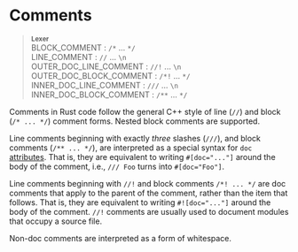 # Comments

> **<sup>Lexer</sup>**  
> BLOCK_COMMENT : `/*` ... `*/`  
> LINE_COMMENT : `//` ... `\n`  
> OUTER_DOC_LINE_COMMENT : `//!` ... `\n`  
> OUTER_DOC_BLOCK_COMMENT : `/*!` ... `*/`  
> INNER_DOC_LINE_COMMENT : `///` ... `\n`  
> INNER_DOC_BLOCK_COMMENT : `/**` ... `*/`  

Comments in Rust code follow the general C++ style of line (`//`) and
block (`/* ... */`) comment forms. Nested block comments are supported.

Line comments beginning with exactly _three_ slashes (`///`), and block
comments (`/** ... */`), are interpreted as a special syntax for `doc`
[attributes]. That is, they are equivalent to writing
`#[doc="..."]` around the body of the comment, i.e., `/// Foo` turns into
`#[doc="Foo"]`.

Line comments beginning with `//!` and block comments `/*! ... */` are
doc comments that apply to the parent of the comment, rather than the item
that follows.  That is, they are equivalent to writing `#![doc="..."]` around
the body of the comment. `//!` comments are usually used to document
modules that occupy a source file.

Non-doc comments are interpreted as a form of whitespace.

[attributes]: attributes.html
